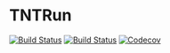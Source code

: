 # TNTRun

[![Build Status](https://travis-ci.com/DarkoGNU/TNTRun.jl.svg?branch=master)](https://travis-ci.com/DarkoGNU/TNTRun.jl)
[![Build Status](https://ci.appveyor.com/api/projects/status/github/DarkoGNU/TNTRun.jl?svg=true)](https://ci.appveyor.com/project/DarkoGNU/TNTRun-jl)
[![Codecov](https://codecov.io/gh/DarkoGNU/TNTRun.jl/branch/master/graph/badge.svg)](https://codecov.io/gh/DarkoGNU/TNTRun.jl)
